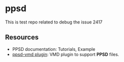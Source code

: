 # ppsd
This is test repo related to debug the issue 2417


## Resources

* PPSD documentation: Tutorials, Example
* [ppsd-vmd plugin](https://github.com/dsp-testing/ppsd-vmd): VMD plugin to support **PPSD** files.
